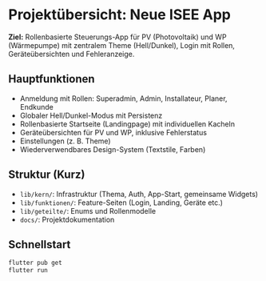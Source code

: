 # Projektübersicht: Neue ISEE App

**Ziel:** Rollenbasierte Steuerungs-App für PV (Photovoltaik) und WP (Wärmepumpe) mit zentralem Theme (Hell/Dunkel), Login mit Rollen, Geräteübersichten und Fehleranzeige.

## Hauptfunktionen
- Anmeldung mit Rollen: Superadmin, Admin, Installateur, Planer, Endkunde  
- Globaler Hell/Dunkel-Modus mit Persistenz  
- Rollenbasierte Startseite (Landingpage) mit individuellen Kacheln  
- Geräteübersichten für PV und WP, inklusive Fehlerstatus  
- Einstellungen (z. B. Theme)  
- Wiederverwendbares Design-System (Textstile, Farben)

## Struktur (Kurz)
- `lib/kern/`: Infrastruktur (Thema, Auth, App-Start, gemeinsame Widgets)  
- `lib/funktionen/`: Feature-Seiten (Login, Landing, Geräte etc.)  
- `lib/geteilte/`: Enums und Rollenmodelle  
- `docs/`: Projektdokumentation  

## Schnellstart
```bash
flutter pub get
flutter run